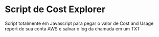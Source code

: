 # Script de Cost Explorer

Script totalmente em Javascript para pegar o valor de Cost and Usage report de sua conta AWS e salvar o log da chamada em um TXT